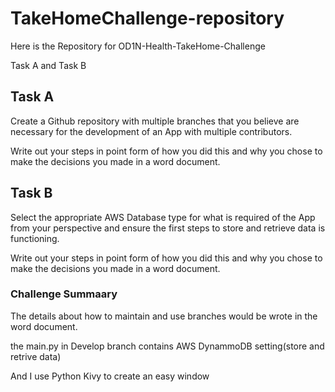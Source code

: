 # TakeHomeChallenge-repository
Here is the Repository for OD1N-Health-TakeHome-Challenge

Task A and Task B

## Task A

Create a Github repository with multiple branches that you believe are necessary for the development of an App with multiple contributors. 

Write out your steps in point form of how you did this and why you chose to make the decisions you made in a word document.

## Task B

Select the appropriate AWS Database type for what is required of the App from your perspective and ensure the first steps to store and retrieve data is functioning. 

Write out your steps in point form of how you did this and why you chose to make the decisions you made in a word document.

### Challenge Summaary

The details about how to maintain and use branches would be wrote in the word document.

the main.py in Develop branch contains AWS DynammoDB setting(store and retrive data)

And I use Python Kivy to create an easy window
